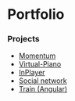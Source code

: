 # Portfolio
<h3>Projects</h3>
<ul>
<li><a href="https://den987655.github.io/Portfolio/momentum/">Momentum</a></li>
<li><a href="https://den987655.github.io/Portfolio/virtual-piano/">Virtual-Piano</a></li>
<li><a href="https://den987655.github.io/InPlayer_Start_01/">InPlayer</a></li>
<li><a href="https://photo-flow.ru">Social network</a></li>
<li><a href="https://coruscating-travesseiro-22707e.netlify.app/">Train (Angular)</a></li>
</ul>
